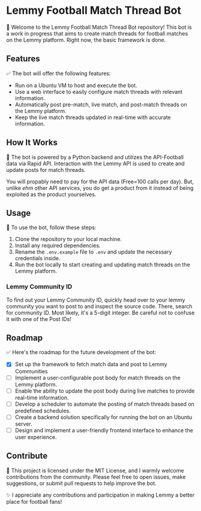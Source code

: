 # Lemmy Football Match Thread Bot

👋 Welcome to the Lemmy Football Match Thread Bot repository! This bot is a work in progress that aims to create match threads for football matches on the Lemmy platform. Right now, the basic framework is done.

## Features

✅ The bot will offer the following features:

- Run on a Ubuntu VM to host and execute the bot.
- Use a web interface to easily configure match threads with relevant information.
- Automatically post pre-match, live match, and post-match threads on the Lemmy platform.
- Keep the live match threads updated in real-time with accurate information.

## How It Works

🔧 The bot is powered by a Python backend and utilizes the API-Football data via Rapid API. Interaction with the Lemmy API is used to create and update posts for match threads.

You will propably need to pay for the API data (Free=100 calls per day). But, unlike *ehm* other API services, you do get a product from it instead of being exploited as the product yourselves.

## Usage

🚀 To use the bot, follow these steps:

1. Clone the repository to your local machine.
2. Install any required dependencies.
3. Rename the `.env.example` file to `.env` and update the necessary credentials inside.
4. Run the bot locally to start creating and updating match threads on the Lemmy platform.

### Lemmy Community ID

To find out your Lemmy Community ID, quickly head over to your lemmy community you want to post to and inspect the source code. There, search for community ID. Most likely, it's a 5-digit integer. Be careful not to confuse it with one of the Post IDs!

## Roadmap

✅ Here's the roadmap for the future development of the bot:

- [x] Set up the framework to fetch match data and post to Lemmy Communities
- [ ] Implement a user-configurable post body for match threads on the Lemmy platform.
- [ ] Enable the ability to update the post body during live matches to provide real-time information.
- [ ] Develop a scheduler to automate the posting of match threads based on predefined schedules.
- [ ] Create a backend solution specifically for running the bot on an Ubuntu server.
- [ ] Design and implement a user-friendly frontend interface to enhance the user experience.

## Contribute

🤝 This project is licensed under the MIT License, and I warmly welcome contributions from the community. Please feel free to open issues, make suggestions, or submit pull requests to help improve the bot.

✨ I appreciate any contributions and participation in making Lemmy a better place for football fans!